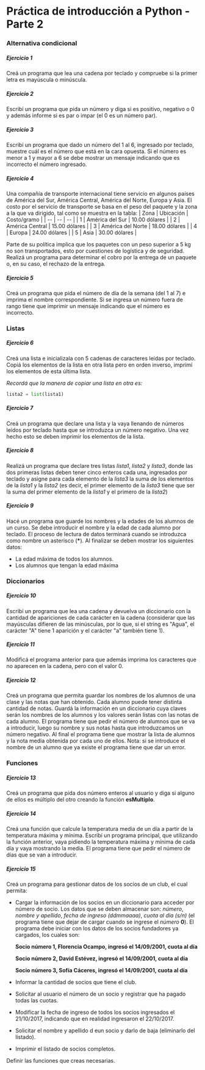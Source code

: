 # **Práctica de introducción a Python - Parte 2**

### Alternativa condicional

##### **Ejercicio 1**
Creá un programa que lea una cadena por teclado y compruebe si la primer letra es mayúscula o minúscula.

##### **Ejercicio 2**
Escribí un programa que pida un número y diga si es positivo, negativo o 0 y además informe si es par o impar (el 0 es un número par).

##### **Ejercicio 3**
Escribí un programa que dado un número del 1 al 6, ingresado por teclado, muestre cuál es el número que está en la cara opuesta. Si el número es menor a 1 y mayor a 6 se debe mostrar un mensaje indicando que es incorrecto el número ingresado.

##### **Ejercicio 4**
Una compañía de transporte internacional tiene servicio en algunos países de América del Sur, América Central, América del Norte, Europa y Asia. El costo por el servicio de transporte se basa en el peso del paquete y la zona a la que va dirigido, tal como se muestra en la tabla:
| Zona | Ubicación | Costo/gramo |
| -- | -- | -- |
| 1 | América del Sur | 10.00 dólares |
| 2 | América Central | 15.00 dólares |
| 3 | América del Norte | 18.00 dólares |
| 4 | Europa | 24.00 dólares |
| 5 | Asia | 30.00 dólares |

Parte de su política implica que los paquetes con un peso superior a 5 kg no son transportados, esto por cuestiones de logística y de seguridad. Realizá un programa para determinar el cobro por la entrega de un paquete o, en su caso, el rechazo de la entrega.

##### **Ejercicio 5**
Creá un programa que pida el número de día de la semana (del 1 al 7) e imprima el nombre correspondiente. Si se ingresa un número fuera de rango tiene que imprimir un mensaje indicando que el número es incorrecto.

### Listas

##### **Ejercicio 6**
Creá una lista e inicializala con 5 cadenas de caracteres leídas por teclado. Copiá los elementos de la lista en otra lista pero en orden inverso, imprimí los elementos de esta última lista.

_Recordá que la manera de copiar una lista en otra es:_

```python
lista2 = list(lista1)
```

##### **Ejercicio 7**
Creá un programa que declare una lista y la vaya llenando de números leídos por teclado hasta que se introduzca un número negativo. Una vez hecho esto se deben imprimir los elementos de la lista.

##### **Ejercicio 8**
Realizá un programa que declare tres listas _lista1_, _lista2_ y _lista3_, donde las dos primeras listas deben tener cinco enteros cada una, ingresados por teclado y asigne para cada elemento de la _lista3_ la suma de los elementos de la _lista1_ y la _lista2_ (es decir, el primer elemento de la _lista3_ tiene que ser la suma del primer elemento de la _lista1_ y el primero de la _lista2_)

##### **Ejercicio 9**
Hacé un programa que guarde los nombres y la edades de los alumnos de un curso. Se debe introducir el nombre y la edad de cada alumno por teclado. El proceso de lectura de datos terminará cuando se introduzca como nombre un asterisco (__*__). Al finalizar se deben mostrar los siguientes datos:

* La edad máxima de todos los alumnos.
* Los alumnos que tengan la edad máxima

### Diccionarios

##### **Ejercicio 10**
Escribí un programa que lea una cadena y devuelva un diccionario con la cantidad de apariciones de cada carácter en la cadena (considerar que las mayúsculas difieren de las minúsculas, por lo que, si el string es "Agua", el carácter "A" tiene 1 aparición y el carácter "a" también tiene 1).

##### **Ejercicio 11**
Modificá el programa anterior para que además imprima los caracteres que no aparecen en la cadena, pero con el valor 0.

##### **Ejercicio 12**
Creá un programa que permita guardar los nombres de los alumnos de una clase y las notas que han obtenido. Cada alumno puede tener distinta cantidad de notas. Guardá la información en un diccionario cuya claves serán los nombres de los alumnos y los valores serán listas con las notas de cada alumno.
El programa tiene que pedir el número de alumnos que se va a introducir, luego su nombre y sus notas hasta que introduzcamos un número negativo. Al final el programa tiene que mostrar la lista de alumnos y la nota media obtenida por cada uno de ellos. Nota: si se introduce el nombre de un alumno que ya existe el programa tiene que dar un error.

### Funciones

##### **Ejercicio 13**
Creá un programa que pida dos número enteros al usuario y diga si alguno de ellos es múltiplo del otro creando la función **esMultiplo**.

##### **Ejercicio 14**
Creá una función que calcule la temperatura media de un día a partir de la temperatura máxima y mínima. Escribí un programa principal, que utilizando la función anterior, vaya pidiendo la temperatura máxima y mínima de cada día y vaya mostrando la media. El programa tiene que pedir el número de días que se van a introducir.

##### **Ejercicio 15**
Creá un programa para gestionar datos de los socios de un club, el cual permita:

* Cargar la información de los socios en un diccionario para acceder por número de socio. Los datos que se deben almacenar son: _número_, _nombre y apellido_, _fecha de ingreso (ddmmaaaa)_, _cuota al dia (s/n)_ (el programa tiene que dejar de cargar cuando se ingrese el _número_ **0**). El programa debe iniciar con los datos de los socios fundadores ya cargados, los cuales son:

  **Socio número 1, Florencia Ocampo, ingresó el 14/09/2001, cuota al día**
  
  **Socio número 2, David Estévez, ingresó el 14/09/2001, cuota al día**
  
  **Socio número 3, Sofía Cáceres, ingresó el 14/09/2001, cuota al día**

* Informar la cantidad de socios que tiene el club.

* Solicitar al usuario el número de un socio y registrar que ha pagado todas las cuotas.

* Modificar la fecha de ingreso de todos los socios ingresados el 21/10/2017, indicando que en realidad ingresaron el 22/10/2017.

* Solicitar el nombre y apellido d eun socio y darlo de baja (eliminarlo del listado).

* Imprimir el listado de socios completos.

Definir las funciones que creas necesarias.